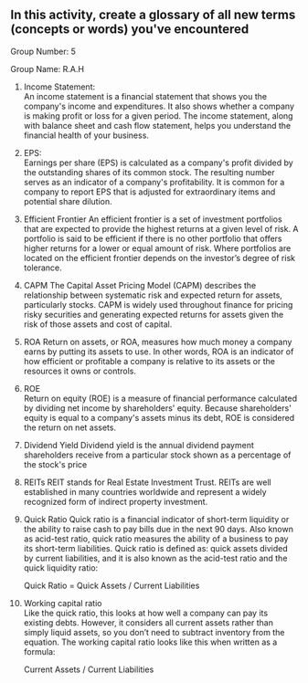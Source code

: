 
## In this activity, create a glossary of all new terms (concepts or words) you've encountered



Group Number: 5

Group Name: R.A.H





1. Income Statement:  
  An income statement is a financial statement that shows you the company's income and expenditures. It also shows whether a company is making profit or loss for a given period. The income statement, along with balance sheet and cash flow statement, helps you understand the financial health of your business.

2.	EPS:  
  Earnings per share (EPS) is calculated as a company's profit divided by the outstanding shares of its common stock. The resulting number serves as an indicator of a company's profitability. It is common for a company to report EPS that is adjusted for extraordinary items and potential share dilution.

3.	Efficient Frontier
  An efficient frontier is a set of investment portfolios that are expected to provide the highest returns at a given level of risk. A portfolio is said to be efficient if there is no other portfolio that offers higher returns for a lower or equal amount of risk. Where portfolios are located on the efficient frontier depends on the investor’s degree of risk tolerance.

4.	CAPM
  The Capital Asset Pricing Model (CAPM) describes the relationship between systematic risk and expected return for assets, particularly stocks. CAPM is widely used throughout finance for pricing risky securities and generating expected returns for assets given the risk of those assets and cost of capital.

5.	ROA
  Return on assets, or ROA, measures how much money a company earns by putting its assets to use. In other words, ROA is an indicator of how efficient or profitable a company is relative to its assets or the resources it owns or controls.
  
6.	ROE  
  Return on equity (ROE) is a measure of financial performance calculated by dividing net income by shareholders' equity. Because shareholders' equity is equal to a company's assets minus its debt, ROE is considered the return on net assets.

7.	Dividend Yield
  Dividend yield is the annual dividend payment shareholders receive from a particular stock shown as a percentage of the stock's price

8.	REITs
  REIT stands for Real Estate Investment Trust. REITs are well established in many countries worldwide and represent a widely recognized form of indirect property investment.

9.	Quick Ratio
  Quick ratio is a financial indicator of short-term liquidity or the ability to raise cash to pay bills due in the next 90 days. Also known as acid-test ratio, quick ratio measures the ability of a business to pay its short-term liabilities. Quick ratio is defined as: quick assets divided by current liabilities, and it is also known as the acid-test ratio and the quick liquidity ratio:

    Quick Ratio = Quick Assets / Current Liabilities

10.	Working capital ratio  
   Like the quick ratio, this looks at how well a company can pay its existing debts. However, it considers all current assets rather than simply liquid assets, so you don’t need to subtract inventory from the equation. The working capital ratio looks like this when written as a formula:

    Current Assets / Current Liabilities

